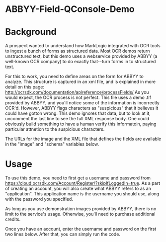 # ABBYY-Field-QConsole-Demo

# Background 
A prospect wanted to understand how MarkLogic integrated with OCR tools to ingest a bunch of forms as structured data.  Most OCR demos
return unstructured text, but this demo uses a webservice provided by ABBYY (a well-known OCR company) to do exactly that--turn forms in to 
structured text.

For this to work, you need to define areas on the form for ABBYY to analyze.  This structure is captured in an xml file, and is explained in
more detail on this page: http://ocrsdk.com/documentation/apireference/processFields/  As you would expect, the OCR process is not perfect.
This file uses a demo .tif provided by ABBYY, and you'll notice some of the information is incorrectly OCR'd.  However, ABBYY flags characters
as "suspicious" that it believes it could have gotton wrong.  This demo ignores that data, but to look at it, uncomment the last line to see 
the full XML response body.  One could obviously build something to have a human verify this informatoin, paying particular attnetion to the 
suspicious characters. 

The URLs for the image and the XML file that defines the fields are available in the "image" and "schema" variables below.

# Usage
To use this demo, you need to first get a username and password from https://cloud.ocrsdk.com/Account/Register/?skipIfLoggedIn=true.
As a part of creating an account, you will also create what ABBYY refers to as an "application".  This application name is the username
you should use, along with the password you specified.  

As long as you use demonstration images provided by ABBYY, there is no limit to the service's usage.  Otherwise, you'll need to purchase
additional credits.

Once you have an account, enter the username and password on the first two lines below.  After that, you can simply run the code.

